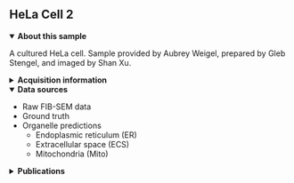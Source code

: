 ## HeLa Cell 2
<details open>

<summary><b> About this sample</b></summary>

A cultured HeLa cell. Sample provided by Aubrey Weigel, prepared by Gleb Stengel, and imaged by Shan Xu.
</details>

<details>
<summary> <b>Acquisition information</b> </summary>  
Resolution: 4 nm x 4 nm x 4 nm (z, y, x)
</details>

<details open> 
<summary> <b>Data sources</b> </summary>

* Raw FIB-SEM data
* Ground truth
* Organelle predictions
  * Endoplasmic reticulum (ER)
  * Extracellular space (ECS)
  * Mitochondria (Mito)
</details>

<details>
<summary> <b>Publications</b> 
</summary>  

n/a
</details>
